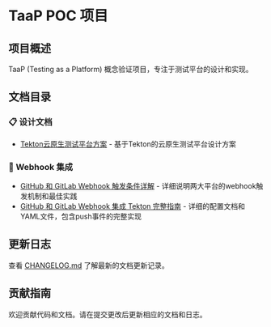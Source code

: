 # TaaP POC 项目

## 项目概述

TaaP (Testing as a Platform) 概念验证项目，专注于测试平台的设计和实现。

## 文档目录

### 📋 设计文档
- [Tekton云原生测试平台方案](docs/design/Tekton云原生测试平台方案.md) - 基于Tekton的云原生测试平台设计方案

### 📡 Webhook 集成
- [GitHub 和 GitLab Webhook 触发条件详解](docs/webhook-trigger-conditions.md) - 详细说明两大平台的webhook触发机制和最佳实践
- [GitHub 和 GitLab Webhook 集成 Tekton 完整指南](docs/tekton-webhook-integration-guide.md) - 详细的配置文档和YAML文件，包含push事件的完整实现

## 更新日志

查看 [CHANGELOG.md](docs/CHANGELOG.md) 了解最新的文档更新记录。

## 贡献指南

欢迎贡献代码和文档。请在提交更改后更新相应的文档和日志。
